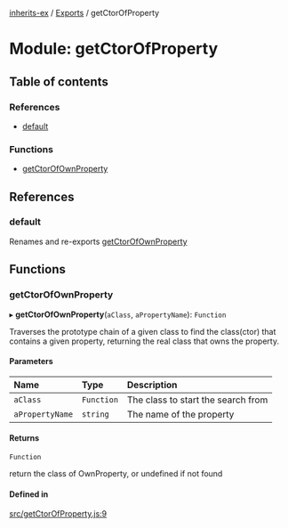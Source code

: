 [inherits-ex](../README.md) / [Exports](../modules.md) / getCtorOfProperty

# Module: getCtorOfProperty

## Table of contents

### References

- [default](getCtorOfProperty.md#default)

### Functions

- [getCtorOfOwnProperty](getCtorOfProperty.md#getctorofownproperty)

## References

### default

Renames and re-exports [getCtorOfOwnProperty](getCtorOfProperty.md#getctorofownproperty)

## Functions

### getCtorOfOwnProperty

▸ **getCtorOfOwnProperty**(`aClass`, `aPropertyName`): `Function`

Traverses the prototype chain of a given class to find the class(ctor) that contains a given property, returning the real class that owns the property.

#### Parameters

| Name | Type | Description |
| :------ | :------ | :------ |
| `aClass` | `Function` | The class to start the search from |
| `aPropertyName` | `string` | The name of the property |

#### Returns

`Function`

return the class of OwnProperty, or undefined if not found

#### Defined in

[src/getCtorOfProperty.js:9](https://github.com/snowyu/inherits-ex.js/blob/505b794/src/getCtorOfProperty.js#L9)
